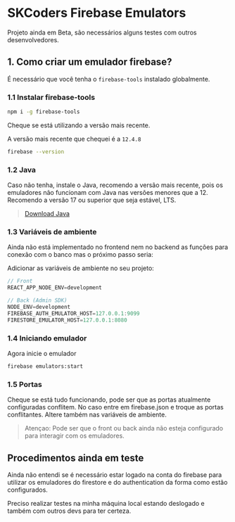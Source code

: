 # SKCoders Firebase Emulators
Projeto ainda em Beta, são necessários alguns testes com outros desenvolvedores.

## 1. Como criar um emulador firebase?
É necessário que você tenha o `firebase-tools` instalado globalmente.

### 1.1 Instalar firebase-tools
```sh
npm i -g firebase-tools
```

Cheque se está utilizando a versão mais recente.

A versão mais recente que chequei é a `12.4.8`
```sh
firebase --version
```

### 1.2 Java
Caso não tenha, instale o Java, recomendo a versão mais recente, pois os emuladores não funcionam com Java nas versões menores que a 12. Recomendo a versão 17 ou superior que seja estável, LTS.

> [Download Java](https://www.oracle.com/java/technologies/downloads)


### 1.3 Variáveis de ambiente
Ainda não está implementado no frontend nem no backend as funções para conexão com o banco mas o próximo passo seria:

Adicionar as variáveis de ambiente no seu projeto:

```js
// Front
REACT_APP_NODE_ENV=development

// Back (Admin SDK)
NODE_ENV=development
FIREBASE_AUTH_EMULATOR_HOST=127.0.0.1:9099
FIRESTORE_EMULATOR_HOST=127.0.0.1:8080
```

### 1.4 Iniciando emulador
Agora inicie o emulador
```sh
firebase emulators:start
```

### 1.5 Portas
Cheque se está tudo funcionando, pode ser que as portas atualmente configuradas conflitem.
No caso entre em firebase.json e troque as portas conflitantes.
Altere também nas variáveis de ambiente.

> Atençao: Pode ser que o front ou back ainda não esteja configurado para interagir com os emuladores.

## Procedimentos ainda em teste

Ainda não entendi se é necessário estar logado na conta do firebase para utilizar os emuladores do firestore e do authentication da forma como estão configurados.

Preciso realizar testes na minha máquina local estando deslogado e também com outros devs para ter certeza.
